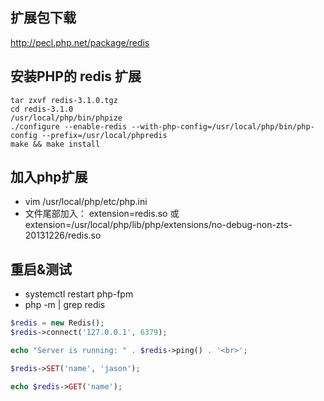 ## 扩展包下载
http://pecl.php.net/package/redis

## 安装PHP的 redis 扩展
```
tar zxvf redis-3.1.0.tgz
cd redis-3.1.0
/usr/local/php/bin/phpize
./configure --enable-redis --with-php-config=/usr/local/php/bin/php-config --prefix=/usr/local/phpredis
make && make install
```
## 加入php扩展
- vim /usr/local/php/etc/php.ini
- 文件尾部加入： extension=redis.so 或 extension=/usr/local/php/lib/php/extensions/no-debug-non-zts-20131226/redis.so

## 重启&测试
- systemctl restart php-fpm
- php -m | grep redis

```php
$redis = new Redis();
$redis->connect('127.0.0.1', 6379);

echo "Server is running: " . $redis->ping() . '<br>';

$redis->SET('name', 'jason');

echo $redis->GET('name');
```
